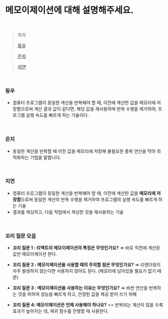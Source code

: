 # 메모이제이션에 대해 설명해주세요.

<br />

> 목차

> [동우](#동우)

> [은지](#은지)

> [지연](#지연)

<br />

### 동우

- 컴퓨터 프로그램이 동일한 계산을 반복해야 할 때, 이전에 계산한 값을 메모리에 저장함으로써 계산 결과 값이 같다면, 해당 값을 재사용하며 반복 수행을 제거하여, 프로그램 실행 속도를 빠르게 하는 기술이다.

<br />

### 은지

- 동일한 계산을 반복할 때 이전 값을 메모리에 저장해 불필요한 중복 연산을 막아 최적화하는 기법을 말합니다.

<br />

### 지연

- 컴퓨터 프로그램이 동일한 계산을 반복해야 할 때, 이전에 계산한 값을 **메모리에 저장함**으로써 동일한 계산의 반복 수행을 제거하여 프로그램의 실행 속도를 빠르게 하는 기술
- 결과를 캐싱하고, 다음 작업에서 캐싱한 것을 재사용하는 기술

<br />

### 꼬리 질문 모음

- **꼬리 질문 1 : 리액트의 메모이제이션의 특징은 무엇인가요?**
  ⇒ 바로 직전에 계산된 값만 메모이제이션 한다.
- **꼬리 질문 2 : 메모이제이션을 사용할 때의 주의할 점은 무엇인가요?**
  ⇒ 리렌더링이 자주 발생하지 않는다면 사용하지 않아도 된다. (메모리에 남아있을 필요가 없기 때문)

- **꼬리 질문 3 : 메모이제이션을 사용하는 이유는 무엇인가요?**
  ⇒ 비싼 연산을 반복하는 것을 피하여 성능을 빠르게 하고, 안정된 값을 제공 받아 쓰기 위해

- **꼬리 질문 4: 메모이제이션은 언제 사용해야 하나요?**
  => 반복되는 계산이 많을 수록 효과가 높아지는 데, 재귀 함수를 진행할 때 사용한다.
